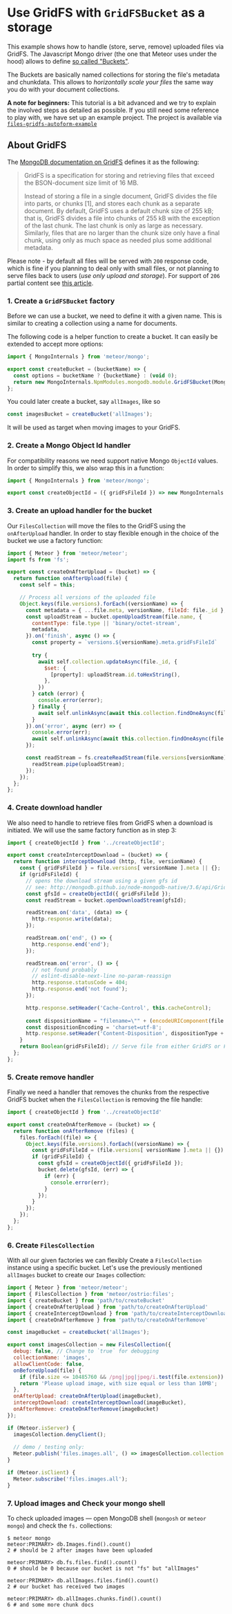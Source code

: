# Use GridFS with `GridFSBucket` as a storage

This example shows how to handle (store, serve, remove) uploaded files via GridFS.
The Javascript Mongo driver (the one that Meteor uses under the hood) allows to define
[so called "Buckets"](http://mongodb.github.io/node-mongodb-native/3.6/api/GridFSBucket.html).

The Buckets are basically named collections for storing the file's metadata and chunkdata.
This allows to *horizontally scale your files* the same way you do with your document collections.

**A note for beginners:** This tutorial is a bit advanced and we try to explain the involved steps as detailed as
possible. If you still need some reference to play with, we have set up an example project. The project
is available via [`files-gridfs-autoform-example`](https://github.com/veliovgroup/files-gridfs-autoform-example)

## About GridFS

The [MongoDB documentation on GridFS](https://docs.mongodb.com/manual/core/gridfs/) defines it as the following:

> GridFS is a specification for storing and retrieving files that exceed the BSON-document size limit of 16 MB.
>
> Instead of storing a file in a single document, GridFS divides the file into parts, or chunks [1], and stores each
chunk as a separate document. By default, GridFS uses a default chunk size of 255 kB; that is, GridFS divides a file
into chunks of 255 kB with the exception of the last chunk. The last chunk is only as large as necessary.
Similarly, files that are no larger than the chunk size only have a final chunk, using only as much space as needed
plus some additional metadata.

Please note - by default all files will be served with `200` response code, which is fine if you planning to deal
only with small files, or not planning to serve files back to users (*use only upload and storage*).
For support of `206` partial content see [this article](https://github.com/veliovgroup/Meteor-Files/blob/master/docs/gridfs-streaming.md).

### 1. Create a `GridFSBucket` factory

Before we can use a bucket, we need to define it with a given name.
This is similar to creating a collection using a name for documents.

The following code is a helper function to create a bucket. It can easily be extended to accept more options:

```js
import { MongoInternals } from 'meteor/mongo';

export const createBucket = (bucketName) => {
  const options = bucketName ? {bucketName} : (void 0);
  return new MongoInternals.NpmModules.mongodb.module.GridFSBucket(MongoInternals.defaultRemoteCollectionDriver().mongo.db, options);
};
```

You could later create a bucket, say `allImages`, like so

```javascript
const imagesBucket = createBucket('allImages');
```

It will be used as target when moving images to your GridFS.

### 2. Create a Mongo Object Id handler

For compatibility reasons we need support native Mongo `ObjectId` values. In order to simplify this, we also wrap this in a function:

```js
import { MongoInternals } from 'meteor/mongo';

export const createObjectId = ({ gridFsFileId }) => new MongoInternals.NpmModules.mongodb.module.ObjectId(gridFsFileId);
```

### 3. Create an upload handler for the bucket

Our `FilesCollection` will move the files to the GridFS using the `onAfterUpload` handler. In order to stay flexible enough in the choice of the bucket  we use a factory function:

```js
import { Meteor } from 'meteor/meteor';
import fs from 'fs';

export const createOnAfterUpload = (bucket) => {
  return function onAfterUpload(file) {
    const self = this;

    // Process all versions of the uploaded file
    Object.keys(file.versions).forEach((versionName) => {
      const metadata = { ...file.meta, versionName, fileId: file._id };
      const uploadStream = bucket.openUploadStream(file.name, {
        contentType: file.type || 'binary/octet-stream',
        metadata,
      }).on('finish', async () => {
        const property = `versions.${versionName}.meta.gridFsFileId`
        
        try {
          await self.collection.updateAsync(file._id, {
            $set: {
              [property]: uploadStream.id.toHexString(),
            },
          })
        } catch (error) {
          console.error(error);
        } finally {
          await self.unlinkAsync(await this.collection.findOneAsync(file._id), versionName);
        }
      }).on('error', async (err) => {
        console.error(err);
        await self.unlinkAsync(await this.collection.findOneAsync(file._id), versionName);
      });

      const readStream = fs.createReadStream(file.versions[versionName].path).on('open', () => {
        readStream.pipe(uploadStream);
      });
    });
  };
};
```

### 4. Create download handler

We also need to handle to retrieve files from GridFS when a download is initiated. We will use the same
factory function as in step 3:

```js
import { createObjectId } from '../createObjectId';

export const createInterceptDownload = (bucket) => {
  return function interceptDownload (http, file, versionName) {
    const { gridFsFileId } = file.versions[ versionName ].meta || {};
    if (gridFsFileId) {
      // opens the download stream using a given gfs id
      // see: http://mongodb.github.io/node-mongodb-native/3.6/api/GridFSBucket.html#openDownloadStream
      const gfsId = createObjectId({ gridFsFileId });
      const readStream = bucket.openDownloadStream(gfsId);

      readStream.on('data', (data) => {
        http.response.write(data);
      });

      readStream.on('end', () => {
        http.response.end('end');
      });

      readStream.on('error', () => {
        // not found probably
        // eslint-disable-next-line no-param-reassign
        http.response.statusCode = 404;
        http.response.end('not found');
      });

      http.response.setHeader('Cache-Control', this.cacheControl);
      
      const dispositionName = "filename=\"" + (encodeURIComponent(file.name)) + "\"; filename=*UTF-8\"" + (encodeURIComponent(file.name)) + "\"; ";
      const dispositionEncoding = 'charset=utf-8';
      http.response.setHeader('Content-Disposition', dispositionType + dispositionName + dispositionEncoding);
    }
    return Boolean(gridFsFileId); // Serve file from either GridFS or FS if it wasn't uploaded yet
  };
};
```

### 5. Create remove handler

Finally we need a handler that removes the chunks from the respective GridFS bucket when the `FilesCollection` is removing the file handle:

```js
import { createObjectId } from '../createObjectId'

export const createOnAfterRemove = (bucket) => {
  return function onAfterRemove (files) {
    files.forEach((file) => {
      Object.keys(file.versions).forEach((versionName) => {
        const gridFsFileId = (file.versions[ versionName ].meta || {}).gridFsFileId;
        if (gridFsFileId) {
          const gfsId = createObjectId({ gridFsFileId });
          bucket.delete(gfsId, (err) => {
            if (err) {
              console.error(err);
            }
          });
        }
      });
    });
  };
};
```

### 6. Create `FilesCollection`

With all our given factories we can flexibly Create a `FilesCollection` instance using a specific bucket. Let's use the previously mentioned `allImages` bucket to create our `Images` collection:

```js
import { Meteor } from 'meteor/meteor';
import { FilesCollection } from 'meteor/ostrio:files';
import { createBucket } from 'path/to/createBucket'
import { createOnAfterUpload } from 'path/to/createOnAfterUpload'
import { createInterceptDownload } from 'path/to/createInterceptDownload'
import { createOnAfterRemove } from 'path/to/createOnAfterRemove'

const imageBucket = createBucket('allImages');

export const imagesCollection = new FilesCollection({
  debug: false, // Change to `true` for debugging
  collectionName: 'images',
  allowClientCode: false,
  onBeforeUpload(file) {
    if (file.size <= 10485760 && /png|jpg|jpeg/i.test(file.extension)) return true;
    return 'Please upload image, with size equal or less than 10MB';
  },
  onAfterUpload: createOnAfterUpload(imageBucket),
  interceptDownload: createInterceptDownload(imageBucket),
  onAfterRemove: createOnAfterRemove(imageBucket)
});

if (Meteor.isServer) {
  imagesCollection.denyClient();
  
  // demo / testing only:
  Meteor.publish('files.images.all', () => imagesCollection.collection.find({}));
}

if (Meteor.isClient) {
  Meteor.subscribe('files.images.all');
}
```

### 7. Upload images and Check your mongo shell

To check uploaded images — open MongoDB shell (`mongosh` or `meteor mongo`) and check the `fs.` collections:

```shell
$ meteor mongo
meteor:PRIMARY> db.Images.find().count()
2 # should be 2 after images have been uploaded

meteor:PRIMARY> db.fs.files.find().count()
0 # should be 0 because our bucket is not "fs" but "allImages"

meteor:PRIMARY> db.allImages.files.find().count()
2 # our bucket has received two images

meteor:PRIMARY> db.allImages.chunks.find().count()
6 # and some more chunk docs
```
